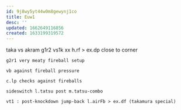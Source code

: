 ```yaml
---
id: 9j8wy5yt44w0m8gewynj1co
title: Euw1
desc: ''
updated: 1662649116856
created: 1633199319572
---
```

taka vs akram
    g1r2 vs1k xx h.rf > ex.dp close to corner

    g2r1 very meaty fireball setup

    vb against fireball pressure

    c.lp checks against fireballs

    sideswitch l.tatsu post m.tatsu-combo

    vt1 : post-knockdown jump-back l.airFb > ex.df (takamura special)
